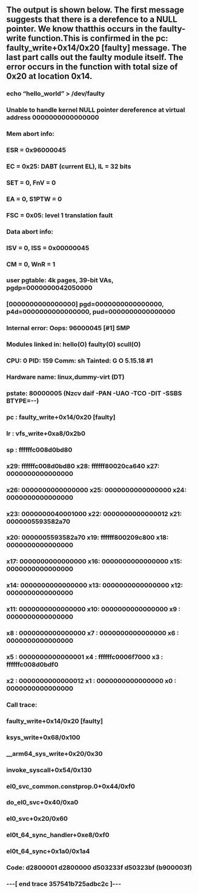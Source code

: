 ## The output is shown below. The first message suggests that there is a derefence to a NULL pointer. We know thatthis occurs in the faulty-write function.This is confirmed in the pc: faulty_write+0x14/0x20 [faulty] message. The last part calls out the faulty module itself. The error occurs in the function with total size of 0x20 at location 0x14.
###  echo “hello_world” > /dev/faulty
### Unable to handle kernel NULL pointer dereference at virtual address 0000000000000000
### Mem abort info:
###  ESR = 0x96000045
###  EC = 0x25: DABT (current EL), IL = 32 bits
###  SET = 0, FnV = 0
###  EA = 0, S1PTW = 0
###  FSC = 0x05: level 1 translation fault
### Data abort info:
###  ISV = 0, ISS = 0x00000045
###  CM = 0, WnR = 1
### user pgtable: 4k pages, 39-bit VAs, pgdp=0000000042050000
### [0000000000000000] pgd=0000000000000000, p4d=0000000000000000, pud=0000000000000000
### Internal error: Oops: 96000045 [#1] SMP
### Modules linked in: hello(O) faulty(O) scull(O)
### CPU: 0 PID: 159 Comm: sh Tainted: G           O      5.15.18 #1
### Hardware name: linux,dummy-virt (DT)
### pstate: 80000005 (Nzcv daif -PAN -UAO -TCO -DIT -SSBS BTYPE=--)
### pc : faulty_write+0x14/0x20 [faulty]
### lr : vfs_write+0xa8/0x2b0
### sp : ffffffc008d0bd80
### x29: ffffffc008d0bd80 x28: ffffff80020ca640 x27: 0000000000000000
### x26: 0000000000000000 x25: 0000000000000000 x24: 0000000000000000
### x23: 0000000040001000 x22: 0000000000000012 x21: 0000005593582a70
### x20: 0000005593582a70 x19: ffffff800209c800 x18: 0000000000000000
### x17: 0000000000000000 x16: 0000000000000000 x15: 0000000000000000
### x14: 0000000000000000 x13: 0000000000000000 x12: 0000000000000000
### x11: 0000000000000000 x10: 0000000000000000 x9 : 0000000000000000
### x8 : 0000000000000000 x7 : 0000000000000000 x6 : 0000000000000000
### x5 : 0000000000000001 x4 : ffffffc0006f7000 x3 : ffffffc008d0bdf0
### x2 : 0000000000000012 x1 : 0000000000000000 x0 : 0000000000000000
### Call trace:
### faulty_write+0x14/0x20 [faulty]
### ksys_write+0x68/0x100
### __arm64_sys_write+0x20/0x30
### invoke_syscall+0x54/0x130
### el0_svc_common.constprop.0+0x44/0xf0
### do_el0_svc+0x40/0xa0
### el0_svc+0x20/0x60
### el0t_64_sync_handler+0xe8/0xf0
### el0t_64_sync+0x1a0/0x1a4
### Code: d2800001 d2800000 d503233f d50323bf (b900003f) 
### ---[ end trace 357541b725adbc2c ]---

